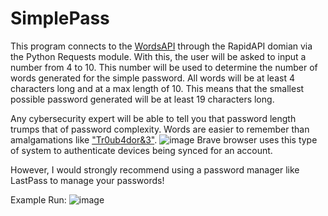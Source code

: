 # SimplePass
This program connects to the [WordsAPI](https://rapidapi.com/dpventures/api/wordsapi) through the RapidAPI domian via the Python Requests module.
With this, the user will be asked to input a number from 4 to 10. This number will be used to determine the number of words generated for the simple password.
All words will be at least 4 characters long and at a max length of 10. This means that the smallest possible password generated will be at least 19 characters long.

Any cybersecurity expert will be able to tell you that password length trumps that of password complexity.
Words are easier to remember than amalgamations like ["Tr0ub4dor&3"](https://xkcd.com/936/).
![image](https://user-images.githubusercontent.com/43586816/172072313-8b2f821c-6c1d-4d76-9718-6ec4b1d86aa8.png)
Brave browser uses this type of system to authenticate devices being synced for an account.

However, I would strongly recommend using a password manager like LastPass to manage your passwords!

Example Run:
![image](https://user-images.githubusercontent.com/43586816/172072401-50bbed80-835d-4d6c-9470-a7d5d3c97cb5.png)

